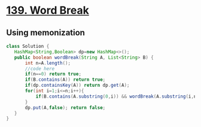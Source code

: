 # [**139. Word Break**](https://leetcode.com/problems/word-break/)

## Using memonization
 ```java
class Solution {
    HashMap<String,Boolean> dp=new HashMap<>();
    public boolean wordBreak(String A, List<String> B) {
        int n=A.length();
        //code here
        if(n==0) return true;
        if(B.contains(A)) return true;
        if(dp.containsKey(A)) return dp.get(A);
        for(int i=1;i<=n;i++){
            if(B.contains(A.substring(0,i)) && wordBreak(A.substring(i,n),B)){ dp.put(A,true); return true; }
        }
        dp.put(A,false); return false;
    }
} 
```
